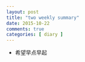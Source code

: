 ```yaml
---
layout: post
title: "two weekly summary"
date: 2015-10-22
comments: true
categories: [ diary ]
---
```


* 希望早点早起

